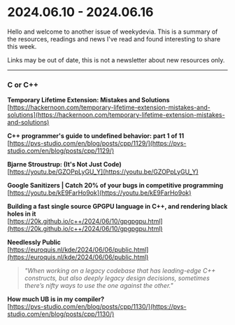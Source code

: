# 2024.06.10 - 2024.06.16

Hello and welcome to another issue of weekydevia. This is a summary of the
resources, readings and news I've read and found interesting to share this week.

Links may be out of date, this is not a newsletter about new resources only.

-----

### C or C++

**Temporary Lifetime Extension: Mistakes and Solutions**  
[https://hackernoon.com/temporary-lifetime-extension-mistakes-and-solutions](https://hackernoon.com/temporary-lifetime-extension-mistakes-and-solutions)

**C++ programmer's guide to undefined behavior: part 1 of 11**  
[https://pvs-studio.com/en/blog/posts/cpp/1129/](https://pvs-studio.com/en/blog/posts/cpp/1129/)

**Bjarne Stroustrup: (It's Not Just Code)**  
[https://youtu.be/GZOPpLyGU_Y](https://youtu.be/GZOPpLyGU_Y)

**Google Sanitizers | Catch 20% of your bugs in competitive programming**  
[https://youtu.be/kE9FarHo9ok](https://youtu.be/kE9FarHo9ok)

**Building a fast single source GPGPU language in C++, and rendering black holes in it**  
[https://20k.github.io/c++/2024/06/10/gpgpgpu.html](https://20k.github.io/c++/2024/06/10/gpgpgpu.html)

**Needlessly Public**  
[https://euroquis.nl/kde/2024/06/06/public.html](https://euroquis.nl/kde/2024/06/06/public.html)

> _"When working on a legacy codebase that has leading-edge C++ constructs, but
> also deeply legacy design decisions, sometimes there’s nifty ways to use the
> one against the other."_

**How much UB is in my compiler?**  
[https://pvs-studio.com/en/blog/posts/cpp/1130/](https://pvs-studio.com/en/blog/posts/cpp/1130/)

